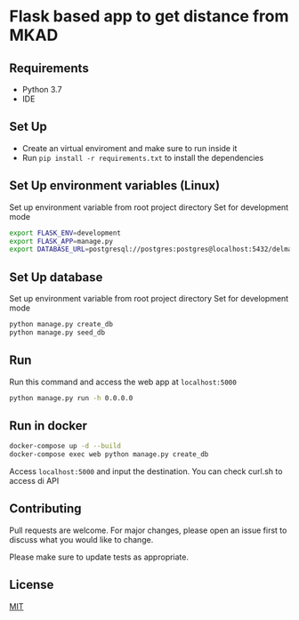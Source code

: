# Flask based app to get distance from MKAD

## Requirements

- Python 3.7
- IDE

## Set Up

- Create an virtual enviroment and make sure to run inside it
- Run `pip install -r requirements.txt` to install the dependencies

## Set Up environment variables (Linux)

Set up environment variable from root project directory
Set for development mode

```bash
export FLASK_ENV=development
export FLASK_APP=manage.py
export DATABASE_URL=postgresql://postgres:postgres@localhost:5432/delman
```

## Set Up database

Set up environment variable from root project directory
Set for development mode

```bash
python manage.py create_db
python manage.py seed_db
```

## Run

Run this command and access the web app at `localhost:5000`

```bash
python manage.py run -h 0.0.0.0
```

## Run in docker

```bash
docker-compose up -d --build
docker-compose exec web python manage.py create_db
```

Access `localhost:5000` and input the destination. You can check curl.sh to access di API

## Contributing

Pull requests are welcome. For major changes, please open an issue first to discuss what you would like to change.

Please make sure to update tests as appropriate.

## License

[MIT](https://choosealicense.com/licenses/mit/)
